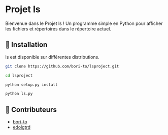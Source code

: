 # Projet ls

Bienvenue dans le Projet ls ! Un programme simple en Python pour afficher les fichiers et répertoires dans le répertoire actuel.

## 🚀 Installation


ls est disponible sur différentes distributions.
```bash
git clone https://github.com/bori-to/lsproject.git
```
```bash
cd lsproject
```
```bash
python setup.py install
```
```bash
python ls.py
```

## 💪 Contributeurs

- [bori-to](https://github.com/bori-to)
- [edoigtrd](https://github.com/edoigtrd)


